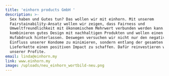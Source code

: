 ```yaml
---
title: 'einhorn products GmbH '
description: >-
  Sex haben und Gutes tun? Das wollen wir mit einhorn. Mit unserem
  Fairstainability-Ansatz wollen wir zeigen, dass Fairness und
  Umweltfreundlichkeit mit ökonomischem Mehrwert verbunden werden kann. Wir
  kombinieren gutes Design mit nachhaltigen Produkten und wollen einen positiven
  Hufabdruck hinterlassen. Deswegen versuchen wir nicht nur den negativen
  Einfluss unserer Kondome zu minimieren, sondern entlang der gesamten
  Lieferkette einen positiven Impact zu schaffen. Dafür reinvestieren wir 50%
  unserer Profite.
email: linda@einhorn.my
link: www.einhorn.my
image: /uploads/neu_einhorn_wortbild-neu.png
---
```


